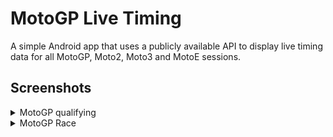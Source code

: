 # MotoGP Live Timing
A simple Android app that uses a publicly available API to display live timing data for all MotoGP, Moto2, Moto3 and MotoE sessions.

## Screenshots
<details>
  <summary>MotoGP qualifying</summary>
  ![qualifying](https://github.com/VBingley/MotoGpTimetable/tbd/temp.png)
</details>
<details>
  <summary>MotoGP Race</summary>
  ![race](https://github.com/VBingley/MotoGpTimetable/tbd/temp.png)
</details>
